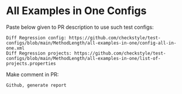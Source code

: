 # All Examples in One Configs
Paste below given to PR description to use such test configs:
```
Diff Regression config: https://github.com/checkstyle/test-configs/blob/main/MethodLength/all-examples-in-one/config-all-in-one.xml
Diff Regression projects: https://github.com/checkstyle/test-configs/blob/main/MethodLength/all-examples-in-one/list-of-projects.properties
```
Make comment in PR:
```
Github, generate report
```
